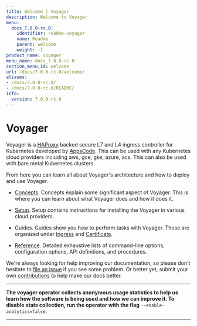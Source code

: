 ```yaml
---
title: Welcome | Voyager
description: Welcome to Voyager
menu:
  docs_7.0.0-rc.0:
    identifier: readme-voyager
    name: Readme
    parent: welcome
    weight: -1
product_name: voyager
menu_name: docs_7.0.0-rc.0
section_menu_id: welcome
url: /docs/7.0.0-rc.0/welcome/
aliases:
- /docs/7.0.0-rc.0/
- /docs/7.0.0-rc.0/README/
info:
  version: 7.0.0-rc.0
---
```


# Voyager

Voyager is a [HAProxy](http://www.haproxy.org/) backed secure L7 and L4 ingress controller for Kubernetes developed by [AppsCode](https://appscode.com). This can be used with any Kubernetes cloud providers including aws, gce, gke, azure, acs. This can also be used with bare metal Kubernetes clusters.

From here you can learn all about Voyager's architecture and how to deploy and use Voyager.

- [Concepts](/docs/7.0.0-rc.0/concepts/). Concepts explain some significant aspect of Voyager. This
is where you can learn about what Voyager does and how it does it.

- [Setup](/docs/7.0.0-rc.0/setup/). Setup contains instructions for installing
  the Voyager in various cloud providers.

- Guides. Guides show you how to perform tasks with Voyager. These are organized under [Ingress](/docs/7.0.0-rc.0/guides/ingress) and [Certificate](/docs/7.0.0-rc.0/guides/certificate).

- [Reference](/docs/7.0.0-rc.0/reference/). Detailed exhaustive lists of
command-line options, configuration options, API definitions, and procedures.

We're always looking for help improving our documentation, so please don't hesitate to
[file an issue](https://github.com/appscode/voyager/issues/new) if you see some problem.
Or better yet, submit your own [contributions](/docs/7.0.0-rc.0/CONTRIBUTING) to help
make our docs better.

---

**The voyager operator collects anonymous usage statistics to help us learn how the software is being used and how we can improve it.
To disable stats collection, run the operator with the flag** `--enable-analytics=false`.

---
